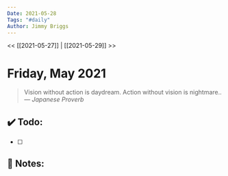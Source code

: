```yaml
---
Date: 2021-05-28
Tags: "#daily"
Author: Jimmy Briggs
---
```


<< [[2021-05-27]] | [[2021-05-29]] >>

# Friday, May 2021

> Vision without action is daydream. Action without vision is nightmare..
> &mdash; <cite>Japanese Proverb</cite>


## ✔️ Todo:

- [ ] 

## 📝 Notes: